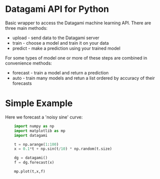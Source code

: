 
Datagami API for Python
=======================

Basic wrapper to access the Datagami machine learning API.  There are three main methods:

*  upload - send data to the Datagami server
*  train - choose a model and train it on your data
*  predict - make a prediction using your trained model

For some types of model one or more of these steps are combined in convenience methods:

* forecast - train a model and return a prediction
* auto - train many models and retun a list ordered by accuracy of their forecasts 

Simple Example
==============

Here we forecast a 'noisy sine' curve:

```python
	import numpy as np
	import matplotlib as mp
	import datagami

	t = np.arange(1:100)
	x = 0.1*t + np.sin(t/10) * np.random(t.size)

	dg = datagami()
	f = dg.forecast(x)

	mp.plot(t,x,f)
```




